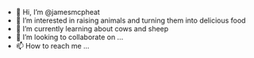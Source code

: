 - 👋 Hi, I’m @jamesmcpheat
- 👀 I’m interested in raising animals and turning them into delicious food
- 🌱 I’m currently learning about cows and sheep
- 💞️ I’m looking to collaborate on ...
- 📫 How to reach me ...

<!---
jamesmcpheat/jamesmcpheat is a ✨ special ✨ repository because its `README.md` (this file) appears on your GitHub profile.
You can click the Preview link to take a look at your changes.
--->
